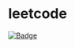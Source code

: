 # leetcode

[![Badge](https://img.shields.io/static/v1?label=<LABEL>&message=<MESSAGE>&color=<COLOR>)](https://996.icu/#/zh_CN)